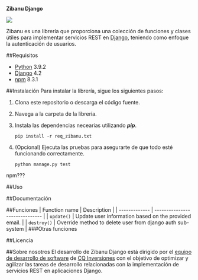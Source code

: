 **Zibanu Django**

![](https://www.oasiscom.com/_nuxt/img/CQ%20INVERSIONES-clientes.138c8ef.png)

Zibanu es una librería que proporciona una colección de funciones y clases útiles para implementar servicios REST en [Django](https://www.djangoproject.com/ "django"), teniendo como enfoque la autenticación de usuarios.

##Requisitos
- [Python](https://www.python.org/ "Python") 3.9.2
- [Django](https://www.djangoproject.com/ "Django") 4.2
- [npm](https://www.npmjs.com/ "npm") 8.3.1

##Instalación
Para instalar la librería, sigue los siguientes pasos:

1. Clona este repositorio o descarga el código fuente.

2.  Navega a la carpeta de la librería.
3. Instala las dependencias necearias utilizando ***pip***.

	`pip install -r req_zibanu.txt`


4. (Opcional) Ejecuta las pruebas para asegurarte de que todo esté funcionando correctamente.

	`python manage.py test`

npm???

##Uso

##Documentación

##Funciones
| Function name | Description                    |
| ------------- | ------------------------------ |
| `update()`      | Update user information based on the provided email.     |
| `destroy()`   | Override method to delete user from django auth sub-system    |
###Otras funciones

##Licencia

##Sobre nosotros
El desarrollo de Zibanu Django está dirigido por el [equipo de desarrollo de software](https://www.cqinversiones.com/index.php/portafolio/desarrollo-de-software "equipo de desarrollo de software") de [CQ Inversiones](https://www.cqinversiones.co/index.php "CQ Inversiones") con el objetivo de optimizar y agilizar las tareas de desarrollo relacionadas con la implementación de servicios REST en aplicaciones Django.
